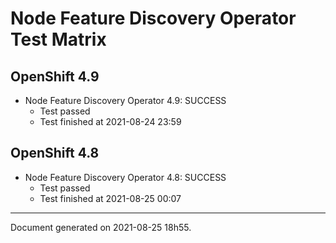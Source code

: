 
Node Feature Discovery Operator Test Matrix
===========================================

OpenShift 4.9
-------------


* Node Feature Discovery Operator 4.9: SUCCESS
  - Test passed
  - Test finished at 2021-08-24 23:59

OpenShift 4.8
-------------


* Node Feature Discovery Operator 4.8: SUCCESS
  - Test passed
  - Test finished at 2021-08-25 00:07


---
Document generated on 2021-08-25 18h55.
